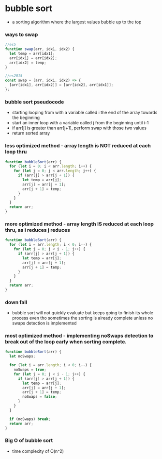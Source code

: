 # bubble sort

- a sorting algorithm where the largest values bubble up to the top

### ways to swap

```js
//es5
function swap(arr, idx1, idx2) {
  let temp = arr[idx1];
  arr[idx1] = arr[idx2];
  arr[idx2] = temp;
}

//es2015
const swap = (arr, idx1, idx2) => {
  [arr[idx1], arr[idx2]] = [arr[idx2], arr[idx1]];
};
```

### bubble sort pseudocode

- starting looping from with a variable called i the end of the array towards the beginning
- start an inner loop with a variable called j from the beginning until i-1
- if arr[j] is greater than arr[j+1], perform swap with those two values
- return sorted array

### less optimized method - array length is NOT reduced at each loop thru

```js
function bubbleSort(arr) {
  for (let i = 0; i < arr.length; i++) {
    for (let j = 0; j < arr.length; j++) {
      if (arr[j] > arr[j + 1]) {
        let temp = arr[j];
        arr[j] = arr[j + 1];
        arr[j + 1] = temp;
      }
    }
  }
  return arr;
}
```

### more optimized method - array length IS reduced at each loop thru, as i reduces j reduces

```js
function bubbleSort(arr) {
  for (let i = arr.length; i < 0; i--) {
    for (let j = 0; j < i - 1; j++) {
      if (arr[j] > arr[j + 1]) {
        let temp = arr[j];
        arr[j] = arr[j + 1];
        arr[j + 1] = temp;
      }
    }
  }
  return arr;
}
```

### down fall

- bubble sort will not quickly evaluate but keeps going to finish its whole process even tho sometimes the sorting is already complete unless no swaps detection is implemented

### most optimized method - implementing noSwaps detection to break out of the loop early when sorting complete.

```js
function bubbleSort(arr) {
  let noSwaps;

  for (let i = arr.length; i < 0; i--) {
    noSwaps = true;
    for (let j = 0; j < i - 1; j++) {
      if (arr[j] > arr[j + 1]) {
        let temp = arr[j];
        arr[j] = arr[j + 1];
        arr[j + 1] = temp;
        noSwaps = false;
      }
    }
  }

  if (noSwaps) break;
  return arr;
}
```

### Big O of bubble sort

- time complexity of O(n^2)
